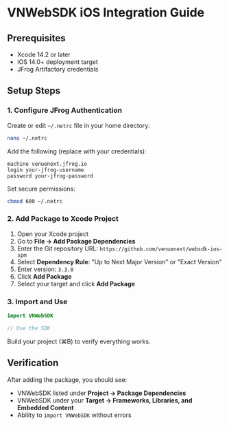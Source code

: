 # VNWebSDK iOS Integration Guide

## Prerequisites

* Xcode 14.2 or later
* iOS 14.0+ deployment target
* JFrog Artifactory credentials

## Setup Steps

### 1. Configure JFrog Authentication

Create or edit `~/.netrc` file in your home directory:

```bash
nano ~/.netrc
```

Add the following (replace with your credentials):

```
machine venuenext.jfrog.io
login your-jfrog-username
password your-jfrog-password
```

Set secure permissions:

```bash
chmod 600 ~/.netrc
```

### 2. Add Package to Xcode Project

1. Open your Xcode project
2. Go to **File → Add Package Dependencies**
3. Enter the Git repository URL: `https://github.com/venuenext/websdk-ios-spm`
4. Select **Dependency Rule**: "Up to Next Major Version" or "Exact Version"
5. Enter version: `3.3.0`
6. Click **Add Package**
7. Select your target and click **Add Package**

### 3. Import and Use

```swift
import VNWebSDK

// Use the SDK
```

Build your project (⌘B) to verify everything works.

## Verification

After adding the package, you should see:

* VNWebSDK listed under **Project → Package Dependencies**
* VNWebSDK under your **Target → Frameworks, Libraries, and Embedded Content**
* Ability to `import VNWebSDK` without errors
